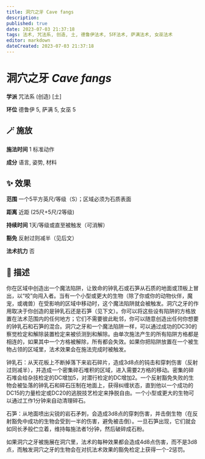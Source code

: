 ```yaml
---
title: 洞穴之牙 Cave fangs
description: 
published: true
date: 2023-07-03 21:37:18
tags: 法术, 咒法系, 创造, 土, 德鲁伊法术, 5环法术, 萨满法术, 女巫法术
editor: markdown
dateCreated: 2023-07-03 21:37:18
---
```


# **洞穴之牙** *Cave fangs*

**学派** 咒法系 (创造) \[土\] 

**环位** 德鲁伊 5, 萨满 5, 女巫 5

## 🪄 施放

**施法时间** 1 标准动作

**成分** 语言, 姿势, 材料

## ✨ 效果  

**范围** 一个5平方英尺/等级（S）；区域必须为石质表面

**距离** 近距 (25尺+5尺/2等级)  

**持续时间** 1天/等级或直至被触发（可消解） 

**豁免** 反射过则减半（见后文）

**法术抗力** 否

## 📖 描述

你在区域中创造出一个魔法陷阱，让致命的钟乳石或石笋从石质的地面或顶板上冒出，以“咬”向闯入者。当有一个小型或更大的生物（除了你或你的动物伙伴，魔宠，或魂兽）在受影响的区域中移动时，这个魔法陷阱就会被触发。洞穴之牙的作用取决于你创造的是钟乳石还是石笋（见下文）。你可以将这些设有陷阱的方格放置在法术范围内的任何地方；它们不需要彼此毗邻，你可以随意创造出任何你想要的钟乳石和石笋的混合。洞穴之牙和一个魔法陷阱一样，可以通过成功的DC30的察觉检定和解除装置检定来被侦测到和解除。由单次施法产生的所有陷阱方格都是相连的，如果其中一个方格被解除，所有都会失效。如果你把陷阱放置在一个被生物占领的区域里，法术效果会在施法完成时被触发。

钟乳石：从天花板上不断掉落下来岩石碎片，造成3d8点的钝击和穿刺伤害（反射过则减半），并造成一个密集碎石堆积的区域，进入需要2方格的移动。密集的碎石堆会给杂技检定的DC增加5，对潜行检定的DC增加2。一个反射豁免失败的生物会被坠落的钟乳石和碎石压制在地面上，获得纠缠状态，直到他以一个成功的DC15的力量检定或DC20的逃脱技艺检定来挣脱自由。一个小型或更大的生物可以通过工作1分钟来自动清理碎石。

石笋：从地面喷出尖锐的岩石矛刺，会造成3d8点的穿刺伤害，并击倒生物（在反射豁免中成功的生物会受到一半的伤害，避免被击倒）。一旦石笋出现，它们就会如同长矛般伫立着，维持每施法者1分钟，然后破碎成石粉。

如果洞穴之牙被施展在洞穴里，法术的每种效果都会造成4d8点伤害，而不是3d8点，而触发洞穴之牙的生物会在对抗法术效果的豁免检定上获得一个-2惩罚。
    